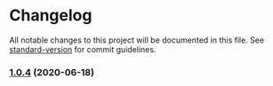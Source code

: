 # Changelog

All notable changes to this project will be documented in this file. See [standard-version](https://github.com/conventional-changelog/standard-version) for commit guidelines.

### [1.0.4](https://github.com/liran/fullscreen-react/compare/v1.0.3...v1.0.4) (2020-06-18)
